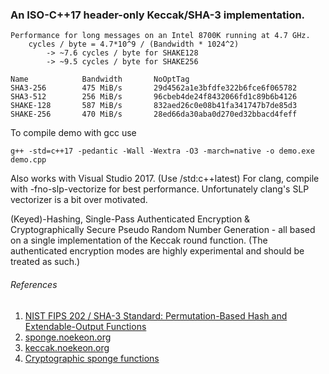 ### An ISO-C++17 header-only Keccak/SHA-3 implementation.

```
Performance for long messages on an Intel 8700K running at 4.7 GHz.
    cycles / byte = 4.7*10^9 / (Bandwidth * 1024^2)
		-> ~7.6 cycles / byte for SHAKE128
        -> ~9.5 cycles / byte for SHAKE256

Name            Bandwidth       NoOptTag
SHA3-256        475 MiB/s       29d4562a1e3bfdfe322b6fce6f065782
SHA3-512        256 MiB/s       96cbeb4de24f8432066fd1c89b6b4126
SHAKE-128       587 MiB/s       832aed26c0e08b41fa341747b7de85d3
SHAKE-256       470 MiB/s       28ed66da30aba0d270ed32bbacd4feff
```

To compile demo with gcc use
```
g++ -std=c++17 -pedantic -Wall -Wextra -O3 -march=native -o demo.exe demo.cpp
```
Also works with Visual Studio 2017. (Use /std:c++latest)
For clang, compile with -fno-slp-vectorize for best performance. Unfortunately clang's SLP vectorizer is a bit over motivated.

(Keyed)-Hashing, Single-Pass Authenticated Encryption & Cryptographically Secure Pseudo Random Number Generation - all based on a single implementation of the Keccak round function. (The authenticated encryption modes are highly experimental and should be treated as such.)

###### References
1. [NIST FIPS 202 / SHA-3 Standard: Permutation-Based Hash and Extendable-Output Functions](http://dx.doi.org/10.6028/NIST.FIPS.202)
2. [sponge.noekeon.org](http://sponge.noekeon.org)
4. [keccak.noekeon.org](http://keccak.noekeon.org)
3. [Cryptographic sponge functions](http://sponge.noekeon.org/CSF-0.1.pdf)